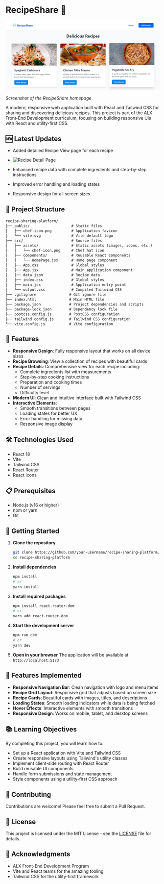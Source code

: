 # RecipeShare 🍳

![RecipeShare Homepage](./public/RecipeShare-HomePage.png)

*Screenshot of the RecipeShare homepage*

A modern, responsive web application built with React and Tailwind CSS for sharing and discovering delicious recipes. This project is part of the ALX Front-End Development curriculum, focusing on building responsive UIs with React and utility-first CSS.

## 🆕 Latest Updates

- Added detailed Recipe View page for each recipe

- ![Recipe Detail Page](./public/Recipe-Detail-Page.png)

- Enhanced recipe data with complete ingredients and step-by-step instructions
- Improved error handling and loading states
- Responsive design for all screen sizes

## 📂 Project Structure

```
recipe-sharing-platform/
├── public/                   # Static files
│   ├── chef-icon.png         # Application favicon
│   └── vite.svg              # Vite default logo
├── src/                      # Source files
│   ├── assets/               # Static assets (images, icons, etc.)
│   │   └── chef-icon.png     # Chef hat icon
│   ├── components/           # Reusable React components
│   │   └── HomePage.jsx      # Home page component
│   ├── App.css               # Global styles
│   ├── App.jsx               # Main application component
│   ├── data.json             # Recipe data
│   ├── index.css             # Global styles
│   ├── main.jsx              # Application entry point
│   └── output.css            # Compiled Tailwind CSS
├── .gitignore               # Git ignore file
├── index.html               # Main HTML file
├── package.json             # Project dependencies and scripts
├── package-lock.json        # Dependency lock file
├── postcss.config.js        # PostCSS configuration
├── tailwind.config.js       # Tailwind CSS configuration
└── vite.config.js           # Vite configuration
```

## 🚀 Features

- **Responsive Design**: Fully responsive layout that works on all device sizes
- **Recipe Browsing**: View a collection of recipes with beautiful cards
- **Recipe Details**: Comprehensive view for each recipe including:
  - Complete ingredients list with measurements
  - Step-by-step cooking instructions
  - Preparation and cooking times
  - Number of servings
  - Difficulty level
- **Modern UI**: Clean and intuitive interface built with Tailwind CSS
- **Interactive Elements**: 
  - Smooth transitions between pages
  - Loading states for better UX
  - Error handling for missing data
  - Responsive image display

## 🛠️ Technologies Used

- React 18
- Vite
- Tailwind CSS
- React Router
- React Icons

## 📋 Prerequisites

- Node.js (v16 or higher)
- npm or yarn
- Git

## 🚀 Getting Started

1. **Clone the repository**
   ```bash
   git clone https://github.com/your-username/recipe-sharing-platform.git
   cd recipe-sharing-platform
   ```

2. **Install dependencies**
   ```bash
   npm install
   # or
   yarn install
   ```

3. **Install required packages**
   ```bash
   npm install react-router-dom
   # or
   yarn add react-router-dom
   ```

4. **Start the development server**
   ```bash
   npm run dev
   # or
   yarn dev
   ```

5. **Open in your browser**
   The application will be available at `http://localhost:5173`

## 🎨 Features Implemented

- **Responsive Navigation Bar**: Clean navigation with logo and menu items
- **Recipe Grid Layout**: Responsive grid that adjusts based on screen size
- **Recipe Cards**: Beautiful cards with images, titles, and descriptions
- **Loading States**: Smooth loading indicators while data is being fetched
- **Hover Effects**: Interactive elements with smooth transitions
- **Responsive Design**: Works on mobile, tablet, and desktop screens


## 📚 Learning Objectives

By completing this project, you will learn how to:

- Set up a React application with Vite and Tailwind CSS
- Create responsive layouts using Tailwind's utility classes
- Implement client-side routing with React Router
- Build reusable UI components
- Handle form submissions and state management
- Style components using a utility-first CSS approach

## 🤝 Contributing

Contributions are welcome! Please feel free to submit a Pull Request.

## 📄 License

This project is licensed under the MIT License - see the [LICENSE](LICENSE) file for details.

## 🙏 Acknowledgments

- ALX Front-End Development Program
- Vite and React teams for the amazing tooling
- Tailwind CSS for the utility-first framework
